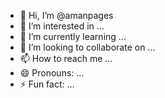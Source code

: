 - 👋 Hi, I’m @amanpages
- 👀 I’m interested in ...
- 🌱 I’m currently learning ...
- 💞️ I’m looking to collaborate on ...
- 📫 How to reach me ...
- 😄 Pronouns: ...
- ⚡ Fun fact: ...

<!---
amanpages/amanpages is a ✨ special ✨ repository because its `README.md` (this file) appears on your GitHub profile.
You can click the Preview link to take a look at your changes.
--->
